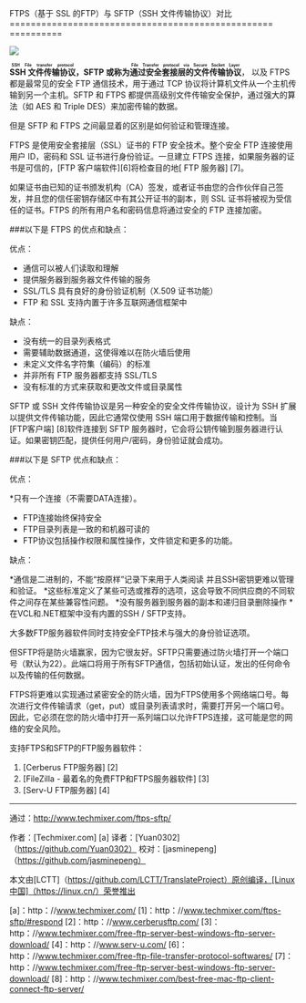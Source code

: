 FTPS（基于 SSL 的FTP）与 SFTP（SSH 文件传输协议）对比
================================================== ==========

![](http://www.techmixer.com/pic/2015/07/ftps-sftp.png)

**<ruby>SSH 文件传输协议<rt>SSH File transfer protocol</rt></ruby>，SFTP 或称为<ruby>通过安全套接层的文件传输协议<rt>File Transfer protocol via Secure Socket Layer</rt></ruby>**， 以及 FTPS 都是最常见的安全 FTP 通信技术，用于通过 TCP 协议将计算机文件从一个主机传输到另一个主机。SFTP 和 FTPS 都提供高级别文件传输安全保护，通过强大的算法（如 AES 和 Triple DES）来加密传输的数据。

但是 SFTP 和 FTPS 之间最显着的区别是如何验证和管理连接。

FTPS 是使用安全套接层（SSL）证书的 FTP 安全技术。整个安全 FTP 连接使用用户 ID，密码和 SSL 证书进行身份验证。一旦建立 FTPS 连接，如果服务器的证书是可信的，[FTP 客户端软件][6]将检查目的地[ FTP 服务器] [7]。

如果证书由已知的证书颁发机构（CA）签发，或者证书由您的合作伙伴自己签发，并且您的信任密钥存储区中有其公开证书的副本，则 SSL 证书将被视为受信任的证书。FTPS 的所有用户名和密码信息将通过安全的 FTP 连接加密。

###以下是 FTPS 的优点和缺点：

优点：

- 通信可以被人们读取和理解
- 提供服务器到服务器文件传输的服务
- SSL/TLS 具有良好的身份验证机制（X.509 证书功能）
- FTP 和 SSL 支持内置于许多互联网通信框架中

缺点：

- 没有统一的目录列表格式
- 需要辅助数据通道，这使得难以在防火墙后使用
- 未定义文件名字符集（编码）的标准
- 并非所有 FTP 服务器都支持 SSL/TLS
- 没有标准的方式来获取和更改文件或目录属性

SFTP 或 SSH 文件传输协议是另一种安全的安全文件传输协议，设计为 SSH 扩展以提供文件传输功能，因此它通常仅使用 SSH 端口用于数据传输和控制。当 [FTP客户端] [8]软件连接到 SFTP 服务器时，它会将公钥传输到服务器进行认证。如果密钥匹配，提供任何用户/密码，身份验证就会成功。

###以下是 SFTP 优点和缺点：

优点：

*只有一个连接（不需要DATA连接）。
* FTP连接始终保持安全
* FTP目录列表是一致的和机器可读的
* FTP协议包括操作权限和属性操作，文件锁定和更多的功能。

缺点：

*通信是二进制的，不能“按原样”记录下来用于人类阅读
    并且SSH密钥更难以管理和验证。
*这些标准定义了某些可选或推荐的选项，这会导致不同供应商的不同软件之间存在某些兼容性问题。
*没有服务器到服务器的副本和递归目录删除操作
*在VCL和.NET框架中没有内置的SSH / SFTP支持。

大多数FTP服务器软件同时支持安全FTP技术与强大的身份验证选项。

但SFTP将是防火墙赢家，因为它很友好。SFTP只需要通过防火墙打开一个端口号（默认为22）。此端口将用于所有SFTP通信，包括初始认证，发出的任何命令以及传输的任何数据。

FTPS将更难以实现通过紧密安全的防火墙，因为FTPS使用多个网络端口号。每次进行文件传输请求（get，put）或目录列表请求时，需要打开另一个端口号。因此，它必须在您的防火墙中打开一系列端口以允许FTPS连接，这可能是您的网络的安全风险。

支持FTPS和SFTP的FTP服务器软件：

1. [Cerberus FTP服务器] [2]
2. [FileZilla  - 最着名的免费FTP和FTPS服务器软件] [3]
3. [Serv-U FTP服务器] [4]

-------------------------------------------------- ------------------------------

通过：http://www.techmixer.com/ftps-sftp/

作者：[Techmixer.com] [a]
译者：[Yuan0302]（https://github.com/Yuan0302）
校对：[jasminepeng]（https://github.com/jasminepeng）

本文由[LCTT]（https://github.com/LCTT/TranslateProject）原创编译，[Linux中国]（https://linux.cn/）荣誉推出

[a]：http：//www.techmixer.com/
[1]：http：//www.techmixer.com/ftps-sftp/#respond
[2]：http：//www.cerberusftp.com/
[3]：http：//www.techmixer.com/free-ftp-server-best-windows-ftp-server-download/
[4]：http：//www.serv-u.com/
[6]：http：//www.techmixer.com/free-ftp-file-transfer-protocol-softwares/
[7]：http：//www.techmixer.com/free-ftp-server-best-windows-ftp-server-download/
[8]：http：//www.techmixer.com/best-free-mac-ftp-client-connect-ftp-server/

